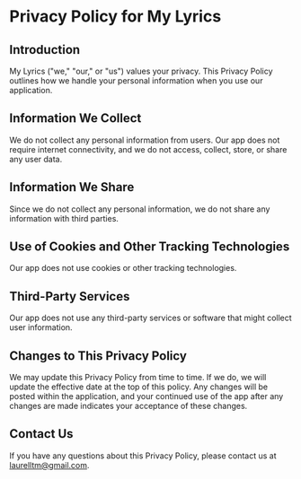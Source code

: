 # Privacy Policy for My Lyrics

## Introduction
My Lyrics ("we," "our," or "us") values your privacy. This Privacy Policy outlines how we handle your personal information when you use our application.

## Information We Collect
We do not collect any personal information from users. Our app does not require internet connectivity, and we do not access, collect, store, or share any user data.

## Information We Share
Since we do not collect any personal information, we do not share any information with third parties.

## Use of Cookies and Other Tracking Technologies
Our app does not use cookies or other tracking technologies.

## Third-Party Services
Our app does not use any third-party services or software that might collect user information.

## Changes to This Privacy Policy
We may update this Privacy Policy from time to time. If we do, we will update the effective date at the top of this policy. Any changes will be posted within the application, and your continued use of the app after any changes are made indicates your acceptance of these changes.

## Contact Us
If you have any questions about this Privacy Policy, please contact us at laurelltm@gmail.com.
